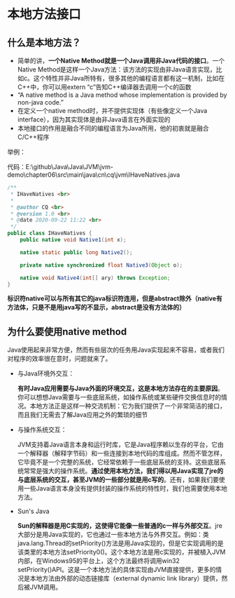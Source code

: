 # 本地方法接口

## 什么是本地方法？

- 简单的讲，**一个Native Method就是一个Java调用非Java代码的接口**。一个Native Method是这样一个Java方法：该方法的实现由非Java语言实现，比如c。这个特性并非Java所特有，很多其他的编程语言都有这一机制，比如在C++中，你可以用extern “c”告知C++编译器去调用一个c的函数
- “A native method is a Java method whose implementation is provided by non-java code.”
- 在定义一个native method时，并不提供实现体（有些像定义一个Java interface），因为其实现体是由非Java语言在外面实现的
- 本地接口的作用是融合不同的编程语言为Java所用，他的初衷就是融合C/C++程序

举例：

代码：E:\github\Java\Java\JVM\jvm-demo\chapter06\src\main\java\cn\cq\jvm\IHaveNatives.java

```java
/**
 * IHaveNatives <br>
 *
 * @author CQ <br>
 * @version 1.0 <br>
 * @date 2020-09-22 11:22 <br>
 */
public class IHaveNatives {
    public native void Native1(int x);

    native static public long Native2();

    private native synchronized float Native3(Object o);

    native void Native4(int[] ary) throws Exception;
}
```

**标识符native可以与所有其它的java标识符连用，但是abstract除外（native有方法体，只是不是用java写的不显示，abstract是没有方法体的）**



## 为什么要使用native method

Java使用起来非常方便，然而有些层次的任务用Java实现起来不容易，或者我们对程序的效率很在意时，问题就来了。

- 与Java环境外交互：

  **有时Java应用需要与Java外面的环境交互，这是本地方法存在的主要原因**。你可以想想Java需要与一些底层系统，如操作系统或某些硬件交换信息时的情况。本地方法正是这样一种交流机制：它为我们提供了一个非常简洁的接口，而且我们无需去了解Java应用之外的繁琐的细节

- 与操作系统交互：

  JVM支持着Java语言本身和运行时库，它是Java程序赖以生存的平台，它由一个解释器（解释字节码）和一些连接到本地代码的库组成。然而不管怎样，它毕竟不是一个完整的系统，它经常依赖于一些底层系统的支持。这些底层系统常常是强大的操作系统。**通过使用本地方法，我们得以用Java实现了jre的与底层系统的交互，甚至JVM的一些部分就是用c写的**。还有，如果我们要使用一些Java语言本身没有提供封装的操作系统的特性时，我们也需要使用本地方法。

- Sun's Java

  **Sun的解释器是用C实现的，这使得它能像一些普通的c一样与外部交互**。jre大部分是用Java实现的，它也通过一些本地方法与外界交互。例如：类java.lang.Thread的setPriority()方法是用Java实现的，但是它实现调用的是该类里的本地方法setPriority0()。这个本地方法是用c实现的，并被植入JVM内部，在Windows95的平台上，这个方法最终将调用win32 setPriority()API。这是一个本地方法的具体实现由JVM直接提供，更多的情况是本地方法由外部的动态链接库（external dynamic link library）提供，然后被JVM调用。





